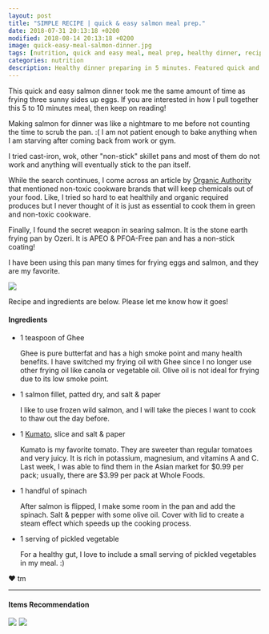 ```yaml
---
layout: post
title: "SIMPLE RECIPE | quick & easy salmon meal prep."
date: 2018-07-31 20:13:18 +0200
modified: 2018-08-14 20:13:18 +0200
image: quick-easy-meal-salmon-dinner.jpg
tags: [nutrition, quick and easy meal, meal prep, healthy dinner, recipe, salmon, dinner plan, ozeri]
categories: nutrition
description: Healthy dinner preparing in 5 minutes. Featured quick and easy salmon dinner
---
```


This quick and easy salmon dinner took me the same amount of time as frying three sunny sides up eggs. If you are interested in how I pull together this 5 to 10 minutes meal, then keep on reading! 

Making salmon for dinner was like a nightmare to me before not counting the time to scrub the pan. :( I am not patient enough to bake anything when I am starving after coming back from work or gym.

I tried cast-iron, wok, other "non-stick" skillet pans and most of them do not work and anything will eventually stick to the pan itself.

While the search continues, I come across an article by [Organic Authority][organic-authority] that mentioned non-toxic cookware brands that will keep chemicals out of your food. Like, I tried so hard to eat healthily and organic required produces but I never thought of it is just as essential to cook them in green and non-toxic cookware. 

Finally, I found the secret weapon in searing salmon. It is the stone earth frying pan by Ozeri. It is APEO & PFOA-Free pan and has a non-stick coating! 

I have been using this pan many times for frying eggs and salmon, and they are my favorite. 

![]({{site.baseurl}}/images/tm-cooks-salmon.jpg)

Recipe and ingredients are below. Please let me know how it goes!

#### Ingredients

* 1 teaspoon of Ghee

    Ghee is pure butterfat and has a high smoke point and many health benefits. I have switched my frying oil with Ghee since I no longer use other frying oil like canola or vegetable oil. Olive oil is not ideal for frying due to its low smoke point.  

* 1 salmon fillet, patted dry, and salt & paper

    I like to use frozen wild salmon, and I will take the pieces I want to cook to thaw out the day before.

* 1 [Kumato][kumato], slice and salt & paper

    Kumato is my favorite tomato. They are sweeter than regular tomatoes and very juicy. It is rich in potassium, magnesium, and vitamins A and C. Last week, I was able to find them in the Asian market for $0.99 per pack; usually, there are $3.99 per pack at Whole Foods. 

* 1 handful of spinach

    After salmon is flipped, I make some room in the pan and add the spinach. Salt & pepper with some olive oil. Cover with lid to create a steam effect which speeds up the cooking process.

* 1 serving of pickled vegetable
 
    For a healthy gut, I love to include a small serving of pickled vegetables in my meal. :) 



❤ tm

***

#### Items Recommendation

<a target="_blank"  href="https://www.amazon.com/gp/product/B00GG5FBKW/ref=as_li_tl?ie=UTF8&camp=1789&creative=9325&creativeASIN=B00GG5FBKW&linkCode=as2&tag=pickupstrengt-20&linkId=bee7a80581320983167ef7ef33ffc10d"><img border="0" src="//ws-na.amazon-adsystem.com/widgets/q?_encoding=UTF8&MarketPlace=US&ASIN=B00GG5FBKW&ServiceVersion=20070822&ID=AsinImage&WS=1&Format=_SL110_&tag=pickupstrengt-20" ></a><img src="//ir-na.amazon-adsystem.com/e/ir?t=pickupstrengt-20&l=am2&o=1&a=B00GG5FBKW" width="1" height="1" border="0" alt="" style="border:none !important; margin:0px !important;" />
<a target="_blank"  href="https://www.amazon.com/gp/product/B000QX94JE/ref=as_li_tl?ie=UTF8&camp=1789&creative=9325&creativeASIN=B000QX94JE&linkCode=as2&tag=pickupstrengt-20&linkId=25328146a85d36d3379002878190931c"><img border="0" src="//ws-na.amazon-adsystem.com/widgets/q?_encoding=UTF8&MarketPlace=US&ASIN=B000QX94JE&ServiceVersion=20070822&ID=AsinImage&WS=1&Format=_SL110_&tag=pickupstrengt-20" ></a><img src="//ir-na.amazon-adsystem.com/e/ir?t=pickupstrengt-20&l=am2&o=1&a=B000QX94JE" width="1" height="1" border="0" alt="" style="border:none !important; margin:0px !important;" />


[organic-authority]: http://www.organicauthority.com/7-non-toxic-cookware-brands-to-keep-chemicals-out-of-your-food/
[kumato]: https://www.kumato.com/en/faq